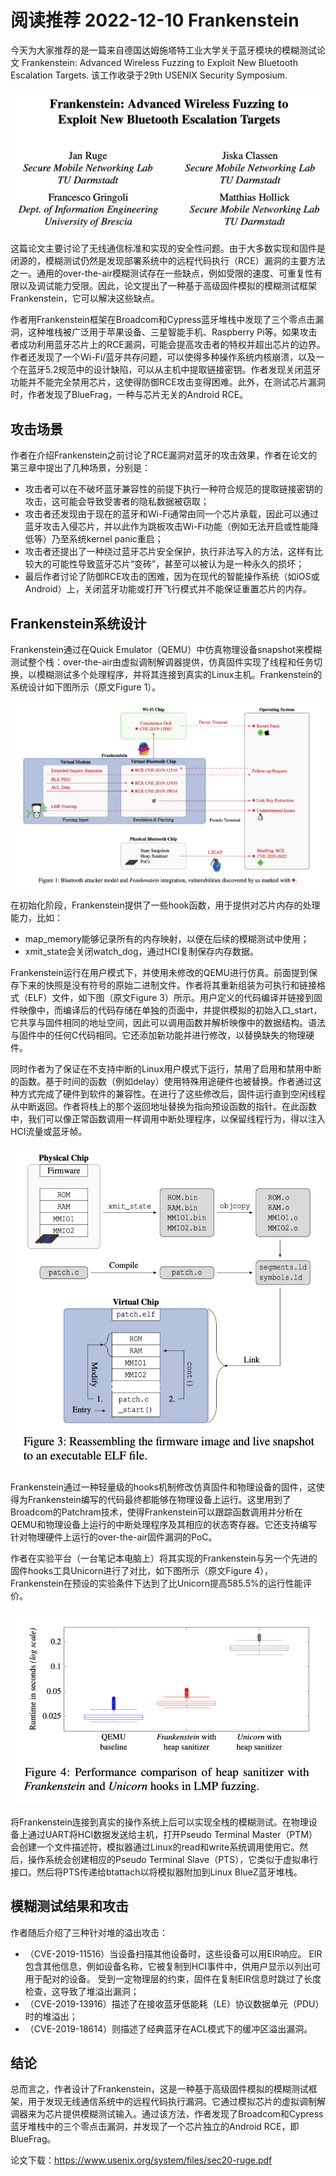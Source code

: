 # 阅读推荐 2022-12-10 Frankenstein

今天为大家推荐的是一篇来自德国达姆施塔特工业大学关于蓝牙模块的模糊测试论文 Frankenstein: Advanced Wireless Fuzzing to Exploit New Bluetooth Escalation Targets. 该工作收录于29th USENIX Security Symposium.

![paper title](paper_title.png)

这篇论文主要讨论了无线通信标准和实现的安全性问题。由于大多数实现和固件是闭源的，模糊测试仍然是发现部署系统中的远程代码执行（RCE）漏洞的主要方法之一。通用的over-the-air模糊测试存在一些缺点，例如受限的速度、可重复性有限以及调试能力受限。因此，论文提出了一种基于高级固件模拟的模糊测试框架Frankenstein，它可以解决这些缺点。

作者用Frankenstein框架在Broadcom和Cypress蓝牙堆栈中发现了三个零点击漏洞，这种堆栈被广泛用于苹果设备、三星智能手机、Raspberry Pi等。如果攻击者成功利用蓝牙芯片上的RCE漏洞，可能会提高攻击者的特权并超出芯片的边界。作者还发现了一个Wi-Fi/蓝牙共存问题，可以使得多种操作系统内核崩溃，以及一个在蓝牙5.2规范中的设计缺陷，可以从主机中提取链接密钥。作者发现关闭蓝牙功能并不能完全禁用芯片，这使得防御RCE攻击变得困难。此外，在测试芯片漏洞时，作者发现了BlueFrag，一种与芯片无关的Android RCE。

## 攻击场景

作者在介绍Frankenstein之前讨论了RCE漏洞对蓝牙的攻击效果，作者在论文的第三章中提出了几种场景，分别是：

- 攻击者可以在不破坏蓝牙兼容性的前提下执行一种符合规范的提取链接密钥的攻击，这可能会导致受害者的隐私数据被窃取；
- 攻击者还发现由于现在的蓝牙和Wi-Fi通常由同一个芯片承载，因此可以通过蓝牙攻击入侵芯片，并以此作为跳板攻击Wi-Fi功能（例如无法开启或性能降低等）乃至系统kernel panic重启；
- 攻击者还提出了一种绕过蓝牙芯片安全保护，执行非法写入的方法，这样有比较大的可能性导致蓝牙芯片“变砖”，甚至可以被认为是一种永久的损坏；
- 最后作者讨论了防御RCE攻击的困难，因为在现代的智能操作系统（如iOS或Android）上，关闭蓝牙功能或打开飞行模式并不能保证重置芯片的内存。

## Frankenstein系统设计

Frankenstein通过在Quick Emulator（QEMU）中仿真物理设备snapshot来模糊测试整个栈：over-the-air由虚拟调制解调器提供，仿真固件实现了线程和任务切换，以模糊测试多个处理程序，并将其连接到真实的Linux主机。Frankenstein的系统设计如下图所示（原文Figure 1）。

![figure 1](fig1.png)

在初始化阶段，Frankenstein提供了一些hook函数，用于提供对芯片内存的处理能力，比如：

- map_memory能够记录所有的内存映射，以便在后续的模糊测试中使用；
- xmit_state会关闭watch_dog，通过HCI复制保存内存数据。

Frankenstein运行在用户模式下，并使用未修改的QEMU进行仿真。前面提到保存下来的快照是没有符号的原始二进制文件。作者将其重新组装为可执行和链接格式（ELF）文件，如下图（原文Figure 3）所示。用户定义的代码编译并链接到固件映像中，而编译后的代码存储在单独的页面中，并提供模拟的初始入口_start，它共享与固件相同的地址空间，因此可以调用函数并解析映像中的数据结构。语法与固件中的任何C代码相同。它还添加新功能并进行修改，以替换缺失的物理硬件。

同时作者为了保证在不支持中断的Linux用户模式下运行，禁用了启用和禁用中断的函数。基于时间的函数（例如delay）使用特殊用途硬件也被替换。作者通过这种方式完成了硬件到软件的兼容性。在进行了这些修改后，固件运行直到空闲线程从中断返回。作者将栈上的那个返回地址替换为指向预设函数的指针。在此函数中，我们可以像正常函数调用一样调用中断处理程序，以保留线程行为，得以注入HCI流量或蓝牙帧。

![Figure 3](fig3.png)

Frankenstein通过一种轻量级的hooks机制修改仿真固件和物理设备的固件，这使得为Frankenstein编写的代码最终都能够在物理设备上运行。这里用到了Broadcom的Patchram技术，使得Frankenstein可以跟踪函数调用并分析在QEMU和物理设备上运行的中断处理程序及其相应的状态寄存器。它还支持编写针对物理硬件上运行的over-the-air固件漏洞的PoC。

作者在实验平台（一台笔记本电脑上）将其实现的Frankenstein与另一个先进的固件hooks工具Unicorn进行了对比，如下图所示（原文Figure 4），Frankenstein在预设的实验条件下达到了比Unicorn提高585.5%的运行性能评价。

![Figure 4](fig4.png)

将Frankenstein连接到真实的操作系统上后可以实现全栈的模糊测试。在物理设备上通过UART将HCI数据发送给主机，打开Pseudo Terminal Master（PTM）会创建一个文件描述符，模拟器通过Linux的read和write系统调用使用它。然后，操作系统会创建相应的Pseudo Terminal Slave（PTS），它类似于虚拟串行接口。然后将PTS传递给btattach以将模拟器附加到Linux BlueZ蓝牙堆栈。

## 模糊测试结果和攻击

作者随后介绍了三种针对堆的溢出攻击：

- （CVE-2019-11516）当设备扫描其他设备时，这些设备可以用EIR响应。 EIR包含其他信息，例如设备名称，它被复制到HCI事件中，供用户显示以列出可用于配对的设备。 受到一定物理层的约束，固件在复制EIR信息时跳过了长度检查，这导致了堆溢出漏洞；
- （CVE-2019-13916）描述了在接收蓝牙低能耗（LE）协议数据单元（PDU）时的堆溢出；
- （CVE-2019-18614）则描述了经典蓝牙在ACL模式下的缓冲区溢出漏洞。

## 结论

总而言之，作者设计了Frankenstein，这是一种基于高级固件模拟的模糊测试框架，用于发现无线通信系统中的远程代码执行漏洞。它通过模拟芯片的虚拟调制解调器来为芯片提供模糊测试输入。通过该方法，作者发现了Broadcom和Cypress蓝牙堆栈中的三个零点击漏洞，并发现了一个芯片独立的Android RCE，即BlueFrag。

论文下载：https://www.usenix.org/system/files/sec20-ruge.pdf